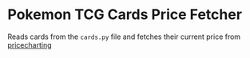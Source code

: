 # Pokemon TCG Cards Price Fetcher

Reads cards from the `cards.py` file and fetches their current price from [pricecharting](https://www.pricecharting.com/game)
